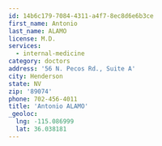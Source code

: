 ```yaml
---
id: 14b6c179-7084-4311-a4f7-8ec8d6e6b3ce
first_name: Antonio
last_name: ALAMO
license: M.D.
services:
  - internal-medicine
category: doctors
address: '56 N. Pecos Rd., Suite A'
city: Henderson
state: NV
zip: '89074'
phone: 702-456-4011
title: 'Antonio ALAMO'
_geoloc:
  lng: -115.086999
  lat: 36.038181
---
```

